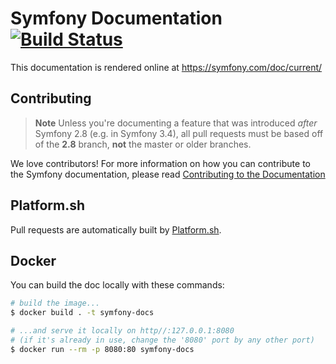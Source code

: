 Symfony Documentation [![Build Status](https://travis-ci.org/symfony/symfony-docs.svg?branch=master)](https://travis-ci.org/symfony/symfony-docs)
=====================

This documentation is rendered online at https://symfony.com/doc/current/

Contributing
------------

>**Note**
>Unless you're documenting a feature that was introduced *after* Symfony 2.8
>(e.g. in Symfony 3.4), all pull requests must be based off of the **2.8** branch,
>**not** the master or older branches.

We love contributors! For more information on how you can contribute to the
Symfony documentation, please read
[Contributing to the Documentation](https://symfony.com/doc/current/contributing/documentation/overview.html)

Platform.sh
-----------

Pull requests are automatically built by [Platform.sh](https://platform.sh).

Docker
------

You can build the doc locally with these commands:

```bash
# build the image...
$ docker build . -t symfony-docs

# ...and serve it locally on http//:127.0.0.1:8080
# (if it's already in use, change the '8080' port by any other port)
$ docker run --rm -p 8080:80 symfony-docs
```
